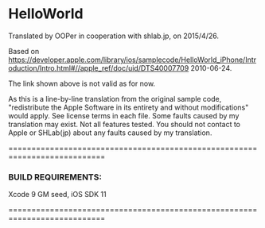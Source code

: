 # HelloWorld

Translated by OOPer in cooperation with shlab.jp, on 2015/4/26.

Based on
https://developer.apple.com/library/ios/samplecode/HelloWorld_iPhone/Introduction/Intro.html#//apple_ref/doc/uid/DTS40007709
2010-06-24.

The link shown above is not valid as for now.

As this is a line-by-line translation from the original sample code, "redistribute the Apple Software in its entirety and without modifications" would apply. See license terms in each file.
Some faults caused by my translation may exist. Not all features tested.
You should not contact to Apple or SHLab(jp) about any faults caused by my translation.

===========================================================================
### BUILD REQUIREMENTS:

Xcode 9 GM seed, iOS SDK 11

===========================================================================

